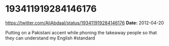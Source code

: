 # 193411919284146176
https://twitter.com/AliAbdaal/status/193411919284146176
**Date:** 2012-04-20

Putting on a Pakistani accent while phoning the takeaway people so that they can understand my English #standard
